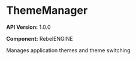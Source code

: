 # ThemeManager

**API Version:** 1.0.0

**Component:** RebelENGINE

Manages application themes and theme switching

